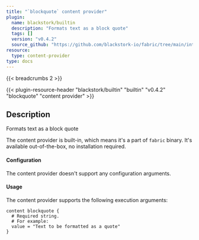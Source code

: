 ```yaml
---
title: "`blockquote` content provider"
plugin:
  name: blackstork/builtin
  description: "Formats text as a block quote"
  tags: []
  version: "v0.4.2"
  source_github: "https://github.com/blackstork-io/fabric/tree/main/internal/builtin/"
resource:
  type: content-provider
type: docs
---
```


{{< breadcrumbs 2 >}}

{{< plugin-resource-header "blackstork/builtin" "builtin" "v0.4.2" "blockquote" "content provider" >}}

## Description
Formats text as a block quote

The content provider is built-in, which means it's a part of `fabric` binary. It's available out-of-the-box, no installation required.


#### Configuration

The content provider doesn't support any configuration arguments.

#### Usage

The content provider supports the following execution arguments:

```hcl
content blockquote {
  # Required string.
  # For example:
  value = "Text to be formatted as a quote"
}
```

